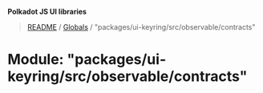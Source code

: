 **Polkadot JS UI libraries**

> [README](../README.md) / [Globals](../globals.md) / "packages/ui-keyring/src/observable/contracts"

# Module: "packages/ui-keyring/src/observable/contracts"
